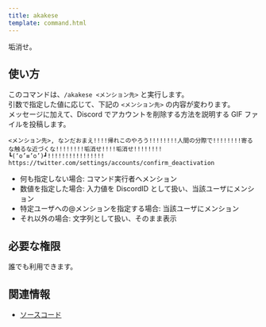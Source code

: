 ```yaml
---
title: akakese
template: command.html
---
```


垢消せ。

## 使い方

このコマンドは、`/akakese <メンション先>` と実行します。  
引数で指定した値に応じて、下記の `<メンション先>` の内容が変わります。  
メッセージに加えて、Discord でアカウントを削除する方法を説明する GIF ファイルを投稿します。

```text
<メンション先>, なンだおまえ!!!!帰れこのやろう!!!!!!!!人間の分際で!!!!!!!!寄るな触るな近づくな!!!!!!!!垢消せ!!!!垢消せ!!!!!!!! ┗(‘o’≡’o’)┛!!!!!!!!!!!!!!!! https://twitter.com/settings/accounts/confirm_deactivation
```

- 何も指定しない場合: コマンド実行者へメンション
- 数値を指定した場合: 入力値を DiscordID として扱い、当該ユーザにメンション
- 特定ユーザへの@メンションを指定する場合: 当該ユーザにメンション
- それ以外の場合: 文字列として扱い、そのまま表示

## 必要な権限

誰でも利用できます。

## 関連情報

- [ソースコード](https://github.com/jaoafa/jaotan.ts/blob/master/src/commands/akakese.ts)
